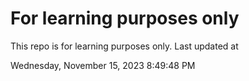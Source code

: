 # For learning purposes only
This repo is for learning purposes only.
Last updated at

Wednesday, November 15, 2023 8:49:48 PM

